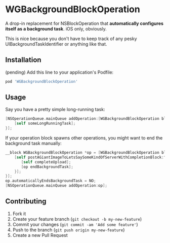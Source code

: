 # WGBackgroundBlockOperation

A drop-in replacement for NSBlockOperation that **automatically configures itself as a background task**. iOS only, obviously.

This is nice because you don't have to keep track of any pesky UIBackgroundTaskIdentifier or anything like that.

## Installation

(pending) Add this line to your application's Podfile:

```ruby
pod 'WGBackgroundBlockOperation'
```

## Usage

Say you have a pretty simple long-running task:

```objective-c
[NSOperationQueue.mainQueue addOperation:[WGBackgroundBlockOperation blockOperationWithBlock:^{
    [self someLongRunningTask];
}];
```

If your operation block spawns other operations, you might want to end the background task manually:


```objective-c
__block WGBackgroundBlockOperation *op = [WGBackgroundBlockOperation blockOperationWithBlock:^{
    [self postAGiantImageToLetsSaySomeKindOfServerWithCompletionBlock:^{
       [self completeUpload];
       [op endBackgroundTask];
    }];
}];
op.automaticallyEndsBackgroundTask = NO;
[NSOperationQueue.mainQueue addOperation:op];
```

## Contributing

1. Fork it
2. Create your feature branch (`git checkout -b my-new-feature`)
3. Commit your changes (`git commit -am 'Add some feature'`)
4. Push to the branch (`git push origin my-new-feature`)
5. Create a new Pull Request

